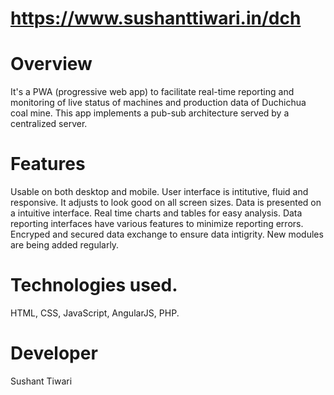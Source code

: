 # https://www.sushanttiwari.in/dch

# Overview
It's a PWA (progressive web app) to facilitate real-time reporting and monitoring of live status of machines and production data of Duchichua coal mine.
This app implements a pub-sub architecture served by a centralized server. 

# Features
Usable on both desktop and mobile.
User interface  is intitutive, fluid and responsive. It adjusts to look good on all screen sizes.
Data is presented on a intuitive interface.
Real time charts and tables for easy analysis.
Data reporting interfaces have various features to minimize reporting errors. 
Encryped and secured data exchange to ensure data intigrity.
New modules are being added regularly.

# Technologies used.
HTML, CSS, JavaScript, AngularJS, PHP.


# Developer
Sushant Tiwari

